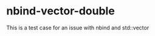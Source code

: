 nbind-vector-double
===================

This is a test case for an issue with nbind and std::vector<double>
